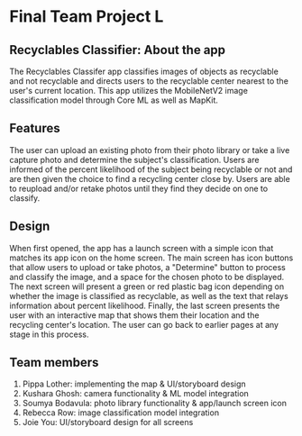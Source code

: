 # Final Team Project L

## Recyclables Classifier: About the app

The Recyclables Classifer app classifies images of objects as recyclable and not recyclable and directs users to the recyclable center nearest to the user's current location. This app utilizes the MobileNetV2 image classification model through Core ML as well as MapKit.


## Features

The user can upload an existing photo from their photo library or take a live capture photo and determine the subject's classification. Users are informed of the percent likelihood of the subject being recyclable or not and are then given the choice to find a recycling center close by. Users are able to reupload and/or retake photos until they find they decide on one to classify.

## Design

When first opened, the app has a launch screen with a simple icon that matches its app icon on the home screen. The main screen has icon buttons that allow users to upload or take photos, a "Determine" button to process and classify the image, and a space for the chosen photo to be displayed. The next screen will present a green or red plastic bag icon depending on whether the image is classified as recyclable, as well as the text that relays information about percent likelihood. Finally, the last screen presents the user with an interactive map that shows them their location and the recycling center's location. The user can go back to earlier pages at any stage in this process.

## Team members

1. Pippa Lother: implementing the map & UI/storyboard design
2. Kushara Ghosh: camera functionality & ML model integration
3. Soumya Bodavula: photo library functionality & app/launch screen icon
4. Rebecca Row: image classification model integration
5. Joie You: UI/storyboard design for all screens

